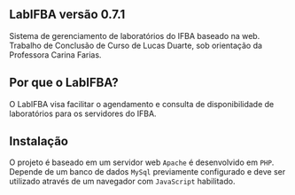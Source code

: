 ## LabIFBA versão 0.7.1

Sistema de gerenciamento de laboratórios do IFBA baseado na web. Trabalho de Conclusão de Curso de Lucas Duarte, sob orientação da Professora Carina Farias.

## Por que o LabIFBA?

O LabIFBA visa facilitar o agendamento e consulta de disponibilidade de laboratórios para os servidores do IFBA.

## Instalação

O projeto é baseado em um servidor web `Apache` é desenvolvido em `PHP`. Depende de um banco de dados `MySql` previamente configurado e deve ser utilizado através de um navegador com `JavaScript` habilitado.

<!--## API Reference

Depending on the size of the project, if it is small and simple enough the reference docs can be added to the README. For medium size to larger projects it is important to at least provide a link to where the API reference docs live.

## Tests

Describe and show how to run the tests with code examples.

## Contributors

Let people know how they can dive into the project, include important links to things like issue trackers, irc, twitter accounts if applicable.

## License

A short snippet describing the license (MIT, Apache, etc.)-->